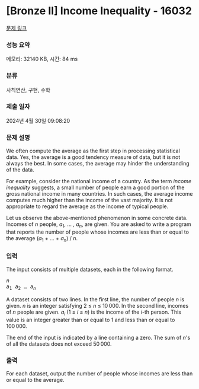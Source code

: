 # [Bronze II] Income Inequality - 16032 

[문제 링크](https://www.acmicpc.net/problem/16032) 

### 성능 요약

메모리: 32140 KB, 시간: 84 ms

### 분류

사칙연산, 구현, 수학

### 제출 일자

2024년 4월 30일 09:08:20

### 문제 설명

<p>We often compute the average as the first step in processing statistical data. Yes, the average is a good tendency measure of data, but it is not always the best. In some cases, the average may hinder the understanding of the data.</p>

<p>For example, consider the national income of a country. As the term <i>income inequality</i> suggests, a small number of people earn a good portion of the gross national income in many countries. In such cases, the average income computes much higher than the income of the vast majority. It is not appropriate to regard the average as the income of typical people.</p>

<p>Let us observe the above-mentioned phenomenon in some concrete data. Incomes of <i>n</i> people, <i>a</i><sub>1</sub>, … , <i>a<sub>n</sub></i>, are given. You are asked to write a program that reports the number of people whose incomes are less than or equal to the average (<i>a</i><sub>1</sub> + … + <i>a<sub>n</sub></i>) / <i>n</i>.</p>

### 입력 

 <p>The input consists of multiple datasets, each in the following format.</p>

<pre><i>n</i>
<i>a</i><sub>1</sub> <i>a</i><sub>2</sub> … <i>a<sub>n</sub></i></pre>

<p>A dataset consists of two lines. In the first line, the number of people <i>n</i> is given. <i>n</i> is an integer satisfying 2 ≤ <i>n</i> ≤ 10 000. In the second line, incomes of <i>n</i> people are given. <i>a<sub>i</sub></i> (1 ≤ <i>i</i> ≤ <i>n</i>) is the income of the <i>i</i>-th person. This value is an integer greater than or equal to 1 and less than or equal to 100 000.</p>

<p>The end of the input is indicated by a line containing a zero. The sum of <i>n</i>'s of all the datasets does not exceed 50 000.</p>

### 출력 

 <p>For each dataset, output the number of people whose incomes are less than or equal to the average.</p>

